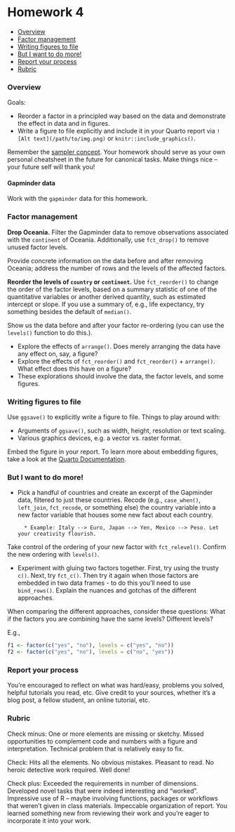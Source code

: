 # Homework 4


- [Overview](#overview)
- [Factor management](#factor-management)
- [Writing figures to file](#writing-figures-to-file)
- [But I want to do more!](#but-i-want-to-do-more)
- [Report your process](#report-your-process)
- [Rubric](#rubric)

### Overview

Goals:

- Reorder a factor in a principled way based on the data and demonstrate
  the effect in data and in figures.
- Write a figure to file explicitly and include it in your Quarto report
  via `![Alt text](/path/to/img.png)` or `knitr::include_graphics()`.

Remember the [sampler
concept](http://en.wikipedia.org/wiki/Sampler_(needlework)). Your
homework should serve as your own personal cheatsheet in the future for
canonical tasks. Make things nice – your future self will thank you!

#### Gapminder data

Work with the `gapminder` data for this homework.

### Factor management

**Drop Oceania.** Filter the Gapminder data to remove observations
associated with the `continent` of Oceania. Additionally, use
`fct_drop()` to remove unused factor levels.

Provide concrete information on the data before and after removing
Oceania; address the number of rows and the levels of the affected
factors.

**Reorder the levels of `country` or `continent`.** Use `fct_reorder()`
to change the order of the factor levels, based on a summary statistic
of one of the quantitative variables or another derived quantity, such
as estimated intercept or slope. If you use a summary of, e.g., life
expectancy, try something besides the default of `median()`.

Show us the data before and after your factor re-ordering (you can use
the `levels()` function to do this.).

- Explore the effects of `arrange()`. Does merely arranging the data
  have any effect on, say, a figure?
- Explore the effects of `fct_reorder()` and `fct_reorder()` +
  `arrange()`. What effect does this have on a figure?
- These explorations should involve the data, the factor levels, and
  some figures.

### Writing figures to file

Use `ggsave()` to explicitly write a figure to file. Things to play
around with:

- Arguments of `ggsave()`, such as width, height, resolution or text
  scaling.
- Various graphics devices, e.g. a vector vs. raster format.

Embed the figure in your report. To learn more about embedding figures,
take a look at the [Quarto
Documentation](https://quarto.org/docs/authoring/figures.html).

### But I want to do more!

- Pick a handful of countries and create an excerpt of the Gapminder
  data, filtered to just these countries. Recode (e.g., `case_when()`,
  `left_join`, `fct_recode`, or something else) the country variable
  into a new factor variable that houses some new fact about each
  country.

        * Example: Italy --> Euro, Japan --> Yen, Mexico --> Peso. Let your creativity flourish.

Take control of the ordering of your new factor with `fct_relevel()`.
Confirm the new ordering with `levels()`.

- Experiment with gluing two factors together. First, try using the
  trusty `c()`. Next, try `fct_c()`. Then try it again when those
  factors are embedded in two data frames - to do this you’ll need to
  use `bind_rows()`. Explain the nuances and gotchas of the different
  approaches.

When comparing the different approaches, consider these questions: What
if the factors you are combining have the same levels? Different levels?

E.g.,

``` r
f1 <- factor(c("yes", "no"), levels = c("yes", "no"))
f2 <- factor(c("yes", "no"), levels = c("no", "yes"))
```

### Report your process

You’re encouraged to reflect on what was hard/easy, problems you solved,
helpful tutorials you read, etc. Give credit to your sources, whether
it’s a blog post, a fellow student, an online tutorial, etc.

### Rubric

Check minus: One or more elements are missing or sketchy. Missed
opportunities to complement code and numbers with a figure and
interpretation. Technical problem that is relatively easy to fix.

Check: Hits all the elements. No obvious mistakes. Pleasant to read. No
heroic detective work required. Well done!

Check plus: Exceeded the requirements in number of dimensions. Developed
novel tasks that were indeed interesting and “worked”. Impressive use of
R – maybe involving functions, packages or workflows that weren’t given
in class materials. Impeccable organization of report. You learned
something new from reviewing their work and you’re eager to incorporate
it into your work.
